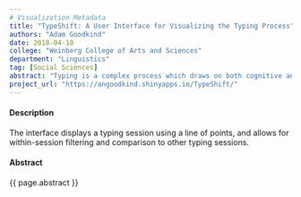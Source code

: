 ```yaml
---
# Visualization Metadata
title: "TypeShift: A User Interface for Visualizing the Typing Process"
authors: "Adam Goodkind"
date: 2018-04-10
college: "Weinberg College of Arts and Sciences"
department: "Linguistics"
tag: [Social Sciences]
abstract: "Typing is a complex process which draws on both cognitive and motor skills. By visualizing holistic trends in the typing process, TypeShift aims to elucidate the often-noisy information signals that are used to represent typing patterns. The importance of a tool such as TypeShift is that it can help answer the question, “What kind of typing session is being produced?” The typist session can be compared to other typing sessions, and aspects of the session itself, e.g. revisions and pauses, can be evaluated. Language production is both a stream of flowing words, as well as a series of separate word tokens. By allowing a user to capture both the holistic process as a single linear progression, as well as highlighting individual characteristics of each particular token, the tool can help a user understand both aspects."
project_url: "https://angoodkind.shinyapps.io/TypeShift/"
---
```

#### Description
The interface displays a typing session using a line of points, and allows for within-session filtering and comparison to other typing sessions.

#### Abstract
{{ page.abstract }}
